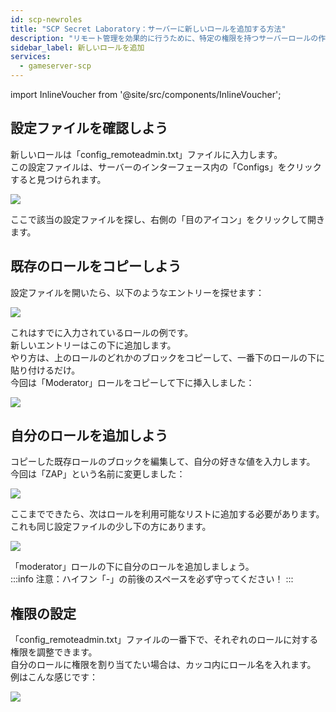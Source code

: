 ```yaml
---
id: scp-newroles
title: "SCP Secret Laboratory：サーバーに新しいロールを追加する方法"
description: "リモート管理を効果的に行うために、特定の権限を持つサーバーロールの作成とカスタマイズ方法を学ぼう → 今すぐチェック"
sidebar_label: 新しいロールを追加
services:
  - gameserver-scp 
---
```


import InlineVoucher from '@site/src/components/InlineVoucher';

<InlineVoucher />

## 設定ファイルを確認しよう
新しいロールは「config_remoteadmin.txt」ファイルに入力します。  
この設定ファイルは、サーバーのインターフェース内の「Configs」をクリックすると見つけられます。

![](https://screensaver01.zap-hosting.com/index.php/s/7JEE5gLDyF29mZR/preview)

ここで該当の設定ファイルを探し、右側の「目のアイコン」をクリックして開きます。

## 既存のロールをコピーしよう
設定ファイルを開いたら、以下のようなエントリーを探せます：

![](https://screensaver01.zap-hosting.com/index.php/s/tDBFmR5g44gxpp5/preview)

これはすでに入力されているロールの例です。  
新しいエントリーはこの下に追加します。  
やり方は、上のロールのどれかのブロックをコピーして、一番下のロールの下に貼り付けるだけ。  
今回は「Moderator」ロールをコピーして下に挿入しました：

![](https://screensaver01.zap-hosting.com/index.php/s/ELHDZCDcT6WDydJ/preview)

## 自分のロールを追加しよう
コピーした既存ロールのブロックを編集して、自分の好きな値を入力します。  
今回は「ZAP」という名前に変更しました：

![](https://screensaver01.zap-hosting.com/index.php/s/6gtEmbeBjP5A8zy/preview)

ここまでできたら、次はロールを利用可能なリストに追加する必要があります。  
これも同じ設定ファイルの少し下の方にあります。

![](https://screensaver01.zap-hosting.com/index.php/s/qNNKnwYaYSjy2XK/preview)

「moderator」ロールの下に自分のロールを追加しましょう。  
:::info
注意：ハイフン「-」の前後のスペースを必ず守ってください！
:::

## 権限の設定
「config_remoteadmin.txt」ファイルの一番下で、それぞれのロールに対する権限を調整できます。  
自分のロールに権限を割り当てたい場合は、カッコ内にロール名を入れます。  
例はこんな感じです：

![](https://screensaver01.zap-hosting.com/index.php/s/kRSiKjYyWsK2RD3/preview)


<InlineVoucher />